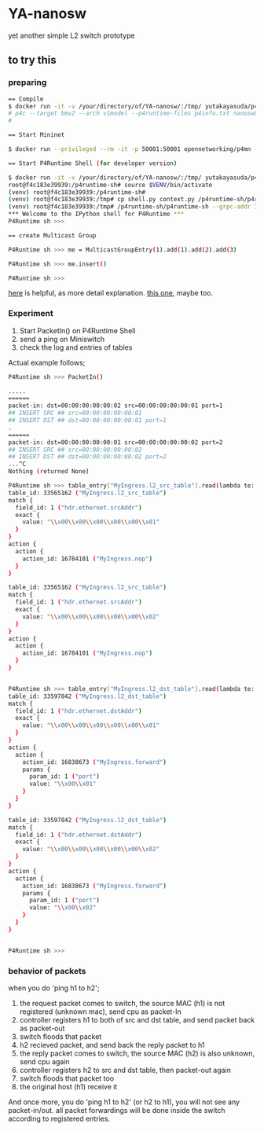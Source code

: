 # YA-nanosw
yet another simple L2 switch prototype

## to try this



### preparing 

```bash
== Compile
$ docker run -it -v /your/directory/of/YA-nanosw/:/tmp/ yutakayasuda/p4c_python3 /bin/bash
# p4c --target bmv2 --arch v1model --p4runtime-files p4info.txt nanosw05.p4 
#

== Start Mininet

$ docker run --privileged --rm -it -p 50001:50001 opennetworking/p4mn --arp --topo single,3 --mac

== Start P4Runtime Shell (for developer version)

$ docker run -it -v /your/directory/of/YA-nanosw/:/tmp/ yutakayasuda/p4runtime-shell-dev /bin/bash
root@f4c183e39939:/p4runtime-sh# source $VENV/bin/activate
(venv) root@f4c183e39939:/p4runtime-sh# 
(venv) root@f4c183e39939:/tmp# cp shell.py context.py /p4runtime-sh/p4runtime_sh/
(venv) root@f4c183e39939:/tmp# /p4runtime-sh/p4runtime-sh --grpc-addr 192.168.XX.XX:50001 --device-id 1 --election-id 0,1 --config /tmp/p4info.txt,nanosw05.json 
*** Welcome to the IPython shell for P4Runtime ***
P4Runtime sh >>>

== create Multicast Group

P4Runtime sh >>> me = MulticastGroupEntry(1).add(1).add(2).add(3)

P4Runtime sh >>> me.insert()

P4Runtime sh >>> 

```

[here](https://github.com/yyasuda/P4Runtime-firstbite/blob/master/t0_prepare.md) is helpful, as more detail explanation. [this one](https://github.com/yyasuda/P4Runtime-nanoswitch/blob/master/t1_nanosw01.md), maybe too.

### Experiment

1. Start PacketIn() on P4Runtime Shell
2. send a ping on Miniswitch
3. check the log and entries of tables

Actual example follows;

```bash
P4Runtime sh >>> PacketIn()

.....
======
packet-in: dst=00:00:00:00:00:02 src=00:00:00:00:00:01 port=1
## INSERT SRC ## src=00:00:00:00:00:01
## INSERT DST ## dst=00:00:00:00:00:01 port=1
.
======
packet-in: dst=00:00:00:00:00:01 src=00:00:00:00:00:02 port=2
## INSERT SRC ## src=00:00:00:00:00:02
## INSERT DST ## dst=00:00:00:00:00:02 port=2
...^C
Nothing (returned None)

P4Runtime sh >>> table_entry["MyIngress.l2_src_table"].read(lambda te: print(te))
table_id: 33565162 ("MyIngress.l2_src_table")
match {
  field_id: 1 ("hdr.ethernet.srcAddr")
  exact {
    value: "\\x00\\x00\\x00\\x00\\x00\\x01"
  }
}
action {
  action {
    action_id: 16784101 ("MyIngress.nop")
  }
}

table_id: 33565162 ("MyIngress.l2_src_table")
match {
  field_id: 1 ("hdr.ethernet.srcAddr")
  exact {
    value: "\\x00\\x00\\x00\\x00\\x00\\x02"
  }
}
action {
  action {
    action_id: 16784101 ("MyIngress.nop")
  }
}


P4Runtime sh >>> table_entry["MyIngress.l2_dst_table"].read(lambda te: print(te))
table_id: 33597842 ("MyIngress.l2_dst_table")
match {
  field_id: 1 ("hdr.ethernet.dstAddr")
  exact {
    value: "\\x00\\x00\\x00\\x00\\x00\\x01"
  }
}
action {
  action {
    action_id: 16838673 ("MyIngress.forward")
    params {
      param_id: 1 ("port")
      value: "\\x00\\x01"
    }
  }
}

table_id: 33597842 ("MyIngress.l2_dst_table")
match {
  field_id: 1 ("hdr.ethernet.dstAddr")
  exact {
    value: "\\x00\\x00\\x00\\x00\\x00\\x02"
  }
}
action {
  action {
    action_id: 16838673 ("MyIngress.forward")
    params {
      param_id: 1 ("port")
      value: "\\x00\\x02"
    }
  }
}


P4Runtime sh >>>
```

### behavior of packets

when you do 'ping h1 to h2';

1. the request packet comes to switch, the source MAC (h1) is not registered (unknown mac), send cpu as packet-In
2. controller registers h1 to both of src and dst table, and send packet back as packet-out
3. switch floods that packet
4. h2 recieved packet, and send back the reply packet to h1
5. the reply packet comes to switch, the source MAC (h2) is also unknown, send cpu again
6. controller registers h2 to src and dst table, then packet-out again
7. switch floods that packet too
8. the original host (h1) receive it

And once more, you do 'ping h1 to h2' (or h2 to h1), you will not see any packet-in/out. all packet forwardings will be done inside the switch according to registered entries.



